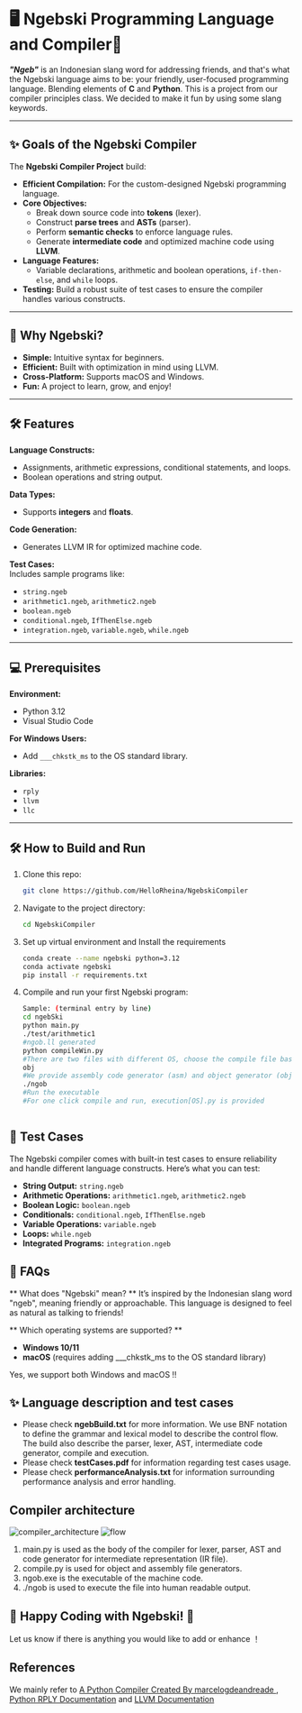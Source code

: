 # 🖥️ Ngebski Programming Language and Compiler🌟  

**_"Ngeb"_** is an Indonesian slang word for addressing friends, and that's what the Ngebski language aims to be: your friendly, user-focused programming language. Blending elements of **C** and **Python**. This is a project from our compiler principles class. We decided to make it fun by using some slang keywords.

---

## ✨ Goals of the Ngebski Compiler  

The **Ngebski Compiler Project** build:  

- **Efficient Compilation:** For the custom-designed Ngebski programming language.  
- **Core Objectives:**  
  - Break down source code into **tokens** (lexer).  
  - Construct **parse trees** and **ASTs** (parser).  
  - Perform **semantic checks** to enforce language rules.  
  - Generate **intermediate code** and optimized machine code using **LLVM**.  
- **Language Features:**  
  - Variable declarations, arithmetic and boolean operations, `if-then-else`, and `while` loops.  
- **Testing:** Build a robust suite of test cases to ensure the compiler handles various constructs.  

---

## 🌟 Why Ngebski?  

- **Simple:** Intuitive syntax for beginners.  
- **Efficient:** Built with optimization in mind using LLVM.  
- **Cross-Platform:** Supports macOS and Windows.  
- **Fun:** A project to learn, grow, and enjoy!  

---

## 🛠️ Features  

**Language Constructs:**  
- Assignments, arithmetic expressions, conditional statements, and loops.  
- Boolean operations and string output.  

**Data Types:**  
- Supports **integers** and **floats**.  

**Code Generation:**  
- Generates LLVM IR for optimized machine code.  

**Test Cases:**  
Includes sample programs like:  
- `string.ngeb`  
- `arithmetic1.ngeb`, `arithmetic2.ngeb`  
- `boolean.ngeb`  
- `conditional.ngeb`, `IfThenElse.ngeb`  
- `integration.ngeb`, `variable.ngeb`, `while.ngeb`  

---

## 💻 Prerequisites  

**Environment:**  
- Python 3.12  
- Visual Studio Code  

**For Windows Users:**  
- Add `___chkstk_ms` to the OS standard library.  

**Libraries:**  
- `rply`  
- `llvm`
- `llc`  

---

## 🛠️ How to Build and Run  

1. Clone this repo:  
   ```bash  
   git clone https://github.com/HelloRheina/NgebskiCompiler

2. Navigate to the project directory:  
   ```bash
   cd NgebskiCompiler
3. Set up virtual environment and Install the requirements
   ```bash
   conda create --name ngebski python=3.12
   conda activate ngebski
   pip install -r requirements.txt
4. Compile and run your first Ngebski program:
   ```bash
   Sample: (terminal entry by line)
   cd ngebSki
   python main.py
   ./test/arithmetic1
   #ngob.ll generated
   python compileWin.py
   #There are two files with different OS, choose the compile file based on your OS
   obj
   #We provide assembly code generator (asm) and object generator (obj)
   ./ngob
   #Run the executable
   #For one click compile and run, execution[OS].py is provided
   
   

## 🧪 Test Cases  

The Ngebski compiler comes with built-in test cases to ensure reliability and handle different language constructs. Here’s what you can test:  

- **String Output:** `string.ngeb`  
- **Arithmetic Operations:** `arithmetic1.ngeb`, `arithmetic2.ngeb`  
- **Boolean Logic:** `boolean.ngeb`  
- **Conditionals:** `conditional.ngeb`, `IfThenElse.ngeb`  
- **Variable Operations:** `variable.ngeb`  
- **Loops:** `while.ngeb`  
- **Integrated Programs:** `integration.ngeb`  

## 🤔 FAQs
** What does "Ngebski" mean? **
It’s inspired by the Indonesian slang word "ngeb", meaning friendly or approachable. 
This language is designed to feel as natural as talking to friends!

** Which operating systems are supported? **
- **Windows 10/11** 
- **macOS** (requires adding ___chkstk_ms to the OS standard library)

Yes, we support both Windows and macOS !!

## ✨ Language description and test cases
- Please check **ngebBuild.txt** for more information. We use BNF notation to define the grammar and lexical model to describe the control flow. The build also describe the parser, lexer, AST, intermediate code generator, compile and execution.
- Please check **testCases.pdf** for information regarding test cases usage.
- Please check **performanceAnalysis.txt** for information surrounding performance analysis and error handling.

## Compiler architecture
![compiler_architecture](https://github.com/user-attachments/assets/e27de7f0-6a69-47ae-a1b0-28ef55de3c73)
![flow](https://github.com/user-attachments/assets/86c93368-0c94-4085-9306-7ff14f16e2ba)

1. main.py is used as the body of the compiler for lexer, parser, AST and code generator for intermediate representation (IR file).
2. compile.py is used for object and assembly file generators.
3. ngob.exe is the executable of the machine code.
4. ./ngob is used to execute the file into human readable output.

## 🎉 Happy Coding with Ngebski! 🎉

Let us know if there is anything you would like to add or enhance ！

## References
We mainly refer to [A Python Compiler Created By marcelogdeandreade ](https://github.com/marcelogdeandrade/PythonCompiler), [Python RPLY Documentation](https://rply.readthedocs.io/en/latest/) and [LLVM Documentation](https://llvm.org/docs/)

